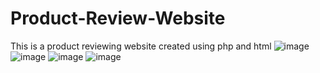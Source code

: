# Product-Review-Website
This is a product reviewing website created using php and html
![image](https://user-images.githubusercontent.com/81114932/124579394-b043ce00-de6c-11eb-8652-849ab9b2337f.png)
![image](https://user-images.githubusercontent.com/81114932/124579504-cb164280-de6c-11eb-8b5a-ae1a05dbadd7.png)
![image](https://user-images.githubusercontent.com/81114932/124579543-d5d0d780-de6c-11eb-8ec7-9e2b78ff352f.png)
![image](https://user-images.githubusercontent.com/81114932/124579587-e2edc680-de6c-11eb-9656-540be83cff04.png)
